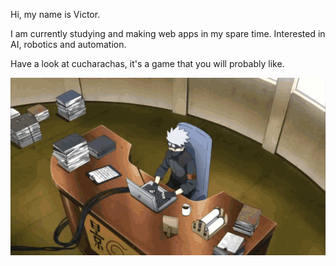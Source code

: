 Hi, my name is Victor. 

I am currently studying and making web apps in my spare time. 
Interested in AI, robotics and automation. 

Have a look at cucharachas, it's a game that you will probably like.


<p align="center">
  <img src="https://github.com/UrielMendozaG/UrielMendozaG/blob/main/kakashi.GIF" alt="animated" />
</p>

<!---
UrielMendozaG/UrielMendozaG is a ✨ special ✨ repository because its `README.md` (this file) appears on your GitHub profile.
You can click the Preview link to take a look at your changes.
--->
